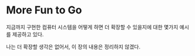 # More Fun to Go

지금까지 구현한 컴퓨터 시스템을 어떻게 하면 더 확장할 수 있을지에 대한 몇가지 예시를 제공하고 있다.

나는 더 확장할 생각은 없어서, 이 장의 내용은 정리하지 않겠다.